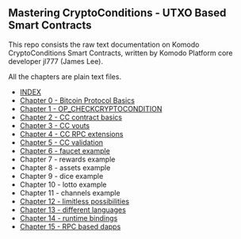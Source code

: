 ## Mastering CryptoConditions - UTXO Based Smart Contracts

This repo consists the raw text documentation on Komodo CryptoConditions Smart Contracts, written by Komodo Platform core developer jl777 (James Lee).

All the chapters are plain text files.

- [INDEX](INDEX)
- [Chapter 0 - Bitcoin Protocol Basics](blob/master/Chapter%200%20-%20Bitcoin%20Protocol%20Basics)
- [Chapter 1 - OP_CHECKCRYPTOCONDITION](blob/master/Chapter%201%20-%20OP_CHECKCRYPTOCONDITION)
- [Chapter 2 - CC contract basics](blob/master/Chapter%202%20-%20CC%20contract%20basics)
- [Chapter 3 - CC vouts](blob/master/Chapter%203%20-%20CC%20vouts)
- [Chapter 4 - CC RPC extensions](blob/master/Chapter%204%20-%20CC%20RPC%20extensions)
- [Chapter 5 - CC validation](blob/master/Chapter%205%20-%20CC%20validation)
- [Chapter 6 - faucet example](blob/master/Chapter%206%20-%20faucet%20example)
- Chapter 7 - rewards example
- Chapter 8 - assets example
- Chapter 9 - dice example
- Chapter 10 - lotto example
- Chapter 11 - channels example
- [Chapter 12 - limitless possibilities](blob/master/Chapter%2012%20-%20limitless%20possibilities)
- [Chapter 13 - different languages](blob/master/Chapter%2013%20-%20different%20languages)
- [Chapter 14 - runtime bindings](blob/master/Chapter%2014%20-%20runtime%20bindings)
- [Chapter 15 - RPC based dapps](blob/master/Chapter%2015%20-%20RPC%20based%20dapps)


